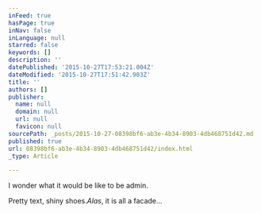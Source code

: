 ```yaml
---
inFeed: true
hasPage: true
inNav: false
inLanguage: null
starred: false
keywords: []
description: ''
datePublished: '2015-10-27T17:53:21.004Z'
dateModified: '2015-10-27T17:51:42.903Z'
title: ''
authors: []
publisher:
  name: null
  domain: null
  url: null
  favicon: null
sourcePath: _posts/2015-10-27-08398bf6-ab3e-4b34-8903-4db468751d42.md
published: true
url: 08398bf6-ab3e-4b34-8903-4db468751d42/index.html
_type: Article

---
```

I wonder what it would be like to be admin.

Pretty text, shiny shoes._Alas_, it is all a facade...